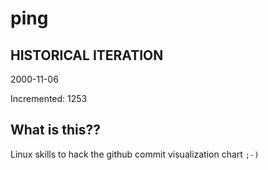 # ping

## HISTORICAL ITERATION
2000-11-06

Incremented: 1253

## What is this?? 
Linux skills to hack the github commit visualization chart `;-)`
